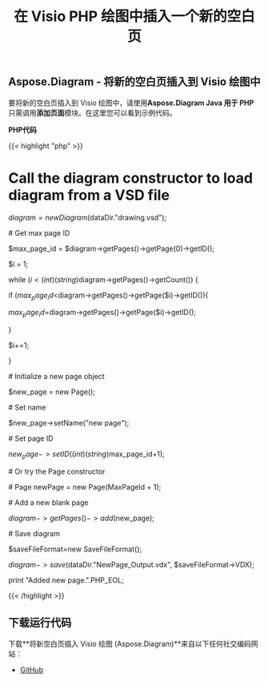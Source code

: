 ﻿---
title: 在 Visio PHP 绘图中插入一个新的空白页
type: docs
weight: 20
url: /zh/java/insert-a-new-blank-page-into-a-visio-drawing-in-php/
---
## **Aspose.Diagram - 将新的空白页插入到 Visio 绘图中**
要将新的空白页插入到 Visio 绘图中，请使用**Aspose.Diagram Java 用于 PHP** 只需调用**添加页面**模块。在这里您可以看到示例代码。

**PHP代码**

{{< highlight "php" >}}

 # Call the diagram constructor to load diagram from a VSD file

$diagram = new Diagram($dataDir."drawing.vsd");

\# Get max page ID

$max_page_id = $diagram->getPages()->getPage(0)->getID();

$i = 1;

while ($i<(int)(string)$diagram->getPages()->getCount()) {

if ($max_page_id<$diagram->getPages()->getPage($i)->getID()){

$max_page_id=$diagram->getPages()->getPage($i)->getID();

}

$i+=1;

}

\# Initialize a new page object

$new_page = new Page();

\# Set name

$new_page->setName("new page");

\# Set page ID

$new_page->setID((int)(string)$max_page_id+1);

\# Or try the Page constructor

\# Page newPage = new Page(MaxPageId + 1);

\# Add a new blank page

$diagram->getPages()->add($new_page);

\# Save diagram

$saveFileFormat=new SaveFileFormat();

$diagram->save($dataDir."NewPage_Output.vdx", $saveFileFormat->VDX);

print "Added new page.".PHP_EOL;

{{< /highlight >}}
## **下载运行代码**
下载**将新空白页插入 Visio 绘图 (Aspose.Diagram)**来自以下任何社交编码网站：

- [GitHub](https://github.com/asposediagram/Aspose.Diagram-for-Java/blob/master/Plugins/Aspose_Diagram_Java_for_PHP/src/aspose/diagram/WorkingwithPages/AddPage.php)
